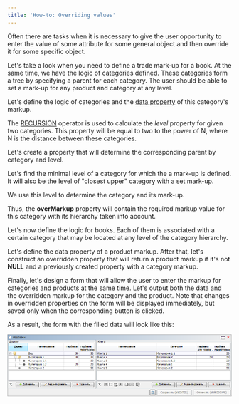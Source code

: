 ```yaml
---
title: 'How-to: Overriding values'
---
```


Often there are tasks when it is necessary to give the user opportunity to enter the value of some attribute for some general object and then override it for some specific object.

Let's take a look when you need to define a trade mark-up for a book. At the same time, we have the logic of categories defined. These categories form a tree by specifying a parent for each category. The user should be able to set a mark-up for any product and category at any level.

Let's define the logic of categories and the [data property](Data_properties_DATA.md) of this category's markup.


The [RECURSION](RECURSION_operator.md) operator is used to calculate the *level* property for given two categories. This property will be equal to two to the power of N, where N is the distance between these categories.


Let's create a property that will determine the corresponding parent by category and level.


Let's find the minimal level of a category for which the a mark-up is defined. It will also be the level of "closest upper" category with a set mark-up.


We use this level to determine the category and its mark-up.


Thus, the **overMarkup** property will contain the required markup value for this category with its hierarchy taken into account.

Let's now define the logic for books. Each of them is associated with a certain category that may be located at any level of the category hierarchy.


Let's define the data property of a product markup. After that, let's construct an overridden property that will return a product markup if it's not **NULL** and a previously created property with a category markup.


Finally, let's design a form that will allow the user to enter the markup for categories and products at the same time. Let's output both the data and the overridden markup for the category and the product. Note that changes in overridden properties on the form will be displayed immediately, but saved only when the corresponding button is clicked.


As a result, the form with the filled data will look like this:

![](attachments/46367603/46367612.png)
